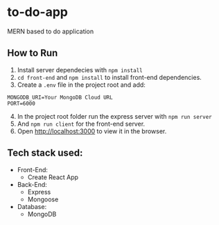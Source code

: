# to-do-app
MERN based to do application

## How to Run

1. Install server dependecies with `npm install`
2. `cd front-end` and `npm install` to install front-end dependencies.
3. Create a `.env` file in the project root and add:

```
MONGODB_URI=Your MongoDB Cloud URL
PORT=6000
```

4. In the project root folder run the express server with `npm run server`
5. And `npm run client` for the front-end server.
6. Open [http://localhost:3000](http://localhost:3000) to view it in the browser.


## Tech stack used:

- Front-End:
  - Create React App
- Back-End:
  - Express
  - Mongoose
- Database:
  - MongoDB